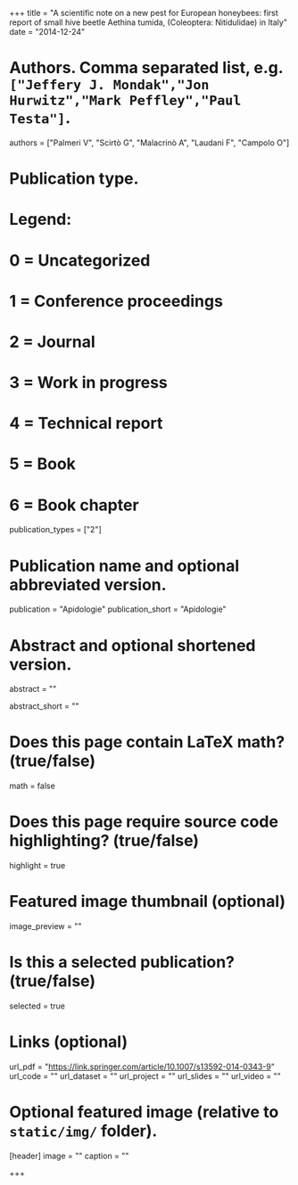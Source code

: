 +++
title = "A scientific note on a new pest for European honeybees: first report of small hive beetle Aethina tumida, (Coleoptera: Nitidulidae) in Italy"
date = "2014-12-24"

# Authors. Comma separated list, e.g. `["Jeffery J. Mondak","Jon Hurwitz","Mark Peffley","Paul Testa"]`.
authors = ["Palmeri V", "Scirtò G", "Malacrinò A", "Laudani F", "Campolo O"]

# Publication type.
# Legend:
# 0 = Uncategorized
# 1 = Conference proceedings
# 2 = Journal
# 3 = Work in progress
# 4 = Technical report
# 5 = Book
# 6 = Book chapter
publication_types = ["2"]

# Publication name and optional abbreviated version.
publication = "Apidologie"
publication_short = "Apidologie"

# Abstract and optional shortened version.
abstract = ""

abstract_short = ""

# Does this page contain LaTeX math? (true/false)
math = false

# Does this page require source code highlighting? (true/false)
highlight = true

# Featured image thumbnail (optional)
image_preview = ""

# Is this a selected publication? (true/false)
selected = true

# Links (optional)
url_pdf = "https://link.springer.com/article/10.1007/s13592-014-0343-9"
url_code = ""
url_dataset = ""
url_project = ""
url_slides = ""
url_video = ""

# Optional featured image (relative to `static/img/` folder).
[header]
image = ""
caption = ""

+++
